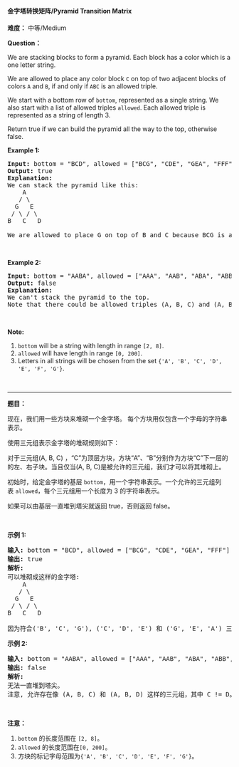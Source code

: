 #### 金字塔转换矩阵/Pyramid Transition Matrix
**难度：** 中等/Medium

**Question：** 

<p>We are stacking blocks to form a pyramid. Each block has a color which is a one letter string.</p>

<p>We are allowed to place any color block <code>C</code> on top of two adjacent blocks of colors <code>A</code> and <code>B</code>, if and only if <code>ABC</code> is an allowed triple.</p>

<p>We start with a bottom row of <code>bottom</code>, represented as a single string. We also start with a list of allowed triples <code>allowed</code>. Each allowed triple is represented as a string of length 3.</p>

<p>Return true if we can build the pyramid all the way to the top, otherwise false.</p>

<p><b>Example 1:</b></p>

<pre>
<b>Input:</b> bottom = &quot;BCD&quot;, allowed = [&quot;BCG&quot;, &quot;CDE&quot;, &quot;GEA&quot;, &quot;FFF&quot;]
<b>Output:</b> true
<b>Explanation:</b>
We can stack the pyramid like this:
    A
   / \
  G   E
 / \ / \
B   C   D

We are allowed to place G on top of B and C because BCG is an allowed triple.  Similarly, we can place E on top of C and D, then A on top of G and E.</pre>

<p>&nbsp;</p>

<p><b>Example 2:</b></p>

<pre>
<b>Input:</b> bottom = &quot;AABA&quot;, allowed = [&quot;AAA&quot;, &quot;AAB&quot;, &quot;ABA&quot;, &quot;ABB&quot;, &quot;BAC&quot;]
<b>Output:</b> false
<b>Explanation:</b>
We can&#39;t stack the pyramid to the top.
Note that there could be allowed triples (A, B, C) and (A, B, D) with C != D.
</pre>

<p>&nbsp;</p>

<p><b>Note:</b></p>

<ol>
	<li><code>bottom</code> will be a string with length in range <code>[2, 8]</code>.</li>
	<li><code>allowed</code> will have length in range <code>[0, 200]</code>.</li>
	<li>Letters in all strings will be chosen from the set <code>{&#39;A&#39;, &#39;B&#39;, &#39;C&#39;, &#39;D&#39;, &#39;E&#39;, &#39;F&#39;, &#39;G&#39;}</code>.</li>
</ol>

<p>&nbsp;</p>


------

**题目：** 
<p>现在，我们用一些方块来堆砌一个金字塔。 每个方块用仅包含一个字母的字符串表示。</p>

<p>使用三元组表示金字塔的堆砌规则如下：</p>

<p>对于三元组(A, B, C) ，&ldquo;C&rdquo;为顶层方块，方块&ldquo;A&rdquo;、&ldquo;B&rdquo;分别作为方块&ldquo;C&rdquo;下一层的的左、右子块。当且仅当(A, B, C)是被允许的三元组，我们才可以将其堆砌上。</p>

<p>初始时，给定金字塔的基层&nbsp;<code>bottom</code>，用一个字符串表示。一个允许的三元组列表&nbsp;<code>allowed</code>，每个三元组用一个长度为 3 的字符串表示。</p>

<p>如果可以由基层一直堆到塔尖就返回 true，否则返回 false。</p>

<p>&nbsp;</p>

<p><strong>示例 1:</strong></p>

<pre><strong>输入:</strong> bottom = &quot;BCD&quot;, allowed = [&quot;BCG&quot;, &quot;CDE&quot;, &quot;GEA&quot;, &quot;FFF&quot;]
<strong>输出:</strong> true
<strong>解析:</strong>
可以堆砌成这样的金字塔:
    A
   / \
  G   E
 / \ / \
B   C   D

因为符合(&#39;B&#39;, &#39;C&#39;, &#39;G&#39;), (&#39;C&#39;, &#39;D&#39;, &#39;E&#39;) 和 (&#39;G&#39;, &#39;E&#39;, &#39;A&#39;) 三种规则。
</pre>

<p><strong>示例 2:</strong></p>

<pre><strong>输入:</strong> bottom = &quot;AABA&quot;, allowed = [&quot;AAA&quot;, &quot;AAB&quot;, &quot;ABA&quot;, &quot;ABB&quot;, &quot;BAC&quot;]
<strong>输出:</strong> false
<strong>解析:</strong>
无法一直堆到塔尖。
注意, 允许存在像 (A, B, C) 和 (A, B, D) 这样的三元组，其中 C != D。
</pre>

<p>&nbsp;</p>

<p><strong>注意：</strong></p>

<ol>
	<li><code>bottom</code> 的长度范围在&nbsp;<code>[2, 8]</code>。</li>
	<li><code>allowed</code> 的长度范围在<code>[0, 200]</code>。</li>
	<li>方块的标记字母范围为<code>{&#39;A&#39;, &#39;B&#39;, &#39;C&#39;, &#39;D&#39;, &#39;E&#39;, &#39;F&#39;, &#39;G&#39;}</code>。</li>
</ol>

